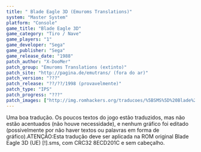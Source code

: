 ```yaml
---
title: " Blade Eagle 3D (Emuroms Translations)"
system: "Master System"
platform: "Console"
game_title: "Blade Eagle 3D"
game_category: "Tiro / Nave"
game_players: "1"
game_developer: "Sega"
game_publisher: "Sega"
game_release_date: "1988"
patch_author: "X-DooMer"
patch_group: "Emuroms Translations (extinto)"
patch_site: "http://pagina.de/emutrans/ (fora do ar)"
patch_version: "???"
patch_release: "??/??/1998 (provavelmente)"
patch_type: "IPS"
patch_progress: "???"
patch_images: ["http://img.romhackers.org/traducoes/%5BSMS%5D%20Blade%20Eagle%203D%20-%20Emuroms%20Translations%20-%201.png","http://img.romhackers.org/traducoes/%5BSMS%5D%20Blade%20Eagle%203D%20-%20Emuroms%20Translations%20-%202.png"]
---
```

Uma boa tradução. Os poucos textos do jogo estão traduzidos, mas não estão acentuados (não houve necessidade), e nenhum gráfico foi editado (possivelmente por não haver textos ou palavras em forma de gráfico).ATENÇÃO:Esta tradução deve ser aplicada na ROM original Blade Eagle 3D (UE) [!].sms, com CRC32 8ECD201C e sem cabeçalho.